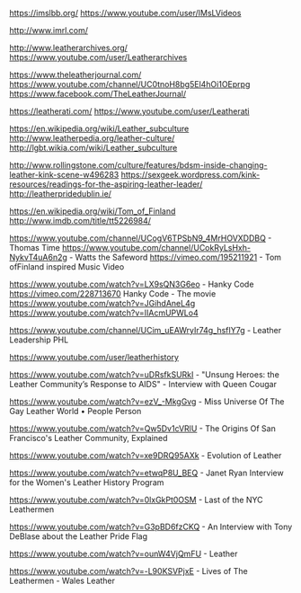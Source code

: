 https://imslbb.org/
https://www.youtube.com/user/IMsLVideos

http://www.imrl.com/

http://www.leatherarchives.org/
https://www.youtube.com/user/Leatherarchives

https://www.theleatherjournal.com/
https://www.youtube.com/channel/UC0tnoH8bg5El4hOi1OEprpg
https://www.facebook.com/TheLeatherJournal/

https://leatherati.com/
https://www.youtube.com/user/Leatherati

https://en.wikipedia.org/wiki/Leather_subculture
http://www.leatherpedia.org/leather-culture/
http://lgbt.wikia.com/wiki/Leather_subculture


http://www.rollingstone.com/culture/features/bdsm-inside-changing-leather-kink-scene-w496283
https://sexgeek.wordpress.com/kink-resources/readings-for-the-aspiring-leather-leader/
http://leatherpridedublin.ie/

https://en.wikipedia.org/wiki/Tom_of_Finland
http://www.imdb.com/title/tt5226984/

https://www.youtube.com/channel/UCogV6TPSbN9_4MrHOVXDDBQ - Thomas Time
https://www.youtube.com/channel/UCokRyLsHxh-NykvT4uA6n2g - Watts the Safeword
https://vimeo.com/195211921 - Tom ofFinland inspired Music Video

https://www.youtube.com/watch?v=LX9sQN3G6eo - Hanky Code
https://vimeo.com/228713670 Hanky Code - The movie
https://www.youtube.com/watch?v=JGihdAneL4g
https://www.youtube.com/watch?v=IIAcmUPWLo4

https://www.youtube.com/channel/UCim_uEAWryIr74g_hsfIY7g - Leather Leadership PHL

https://www.youtube.com/user/leatherhistory

https://www.youtube.com/watch?v=uDRsfkSURkI - "Unsung Heroes: the Leather Community’s Response to AIDS" - Interview with Queen Cougar

https://www.youtube.com/watch?v=ezV_-MkgGvg - Miss Universe Of The Gay Leather World • People Person

https://www.youtube.com/watch?v=Qw5Dv1cVRlU - The Origins Of San Francisco's Leather Community, Explained

https://www.youtube.com/watch?v=xe9DRQ95AXk - Evolution of Leather

https://www.youtube.com/watch?v=etwqP8U_BEQ - Janet Ryan Interview for the Women's Leather History Program

https://www.youtube.com/watch?v=0lxGkPt0OSM - Last of the NYC Leathermen

https://www.youtube.com/watch?v=G3pBD6fzCKQ - An Interview with Tony DeBlase about the Leather Pride Flag

https://www.youtube.com/watch?v=ounW4VjQmFU - Leather

https://www.youtube.com/watch?v=-L90KSVPjxE - Lives of The Leathermen - Wales Leather
